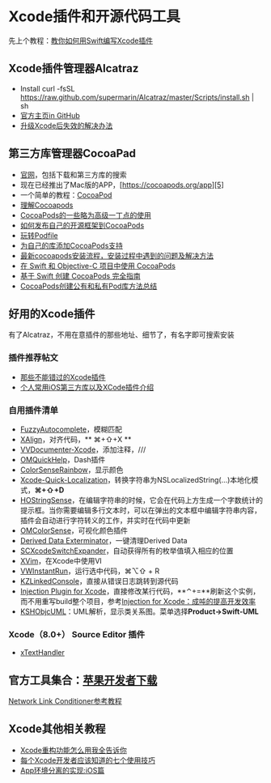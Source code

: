 # Xcode插件和开源代码工具
先上个教程：[教你如何用Swift编写Xcode插件][1]

## Xcode插件管理器Alcatraz
- Install
	curl -fsSL https://raw.github.com/supermarin/Alcatraz/master/Scripts/install.sh | sh
- [官方主页in GitHub][2]
 - [升级Xcode后失效的解决办法][3]

## 第三方库管理器CocoaPad
- [官网][4]，包括下载和第三方库的搜索
- 现在已经推出了Mac版的APP，[https://cocoapods.org/app][5]
- 一个简单的教程：[CocoaPod][6]
- [理解Cocoapods][7]
- [CocoaPods的一些略为高级一丁点的使用][8]
- [如何发布自己的开源框架到CocoaPods][9]
- [玩转Podfile][10]
- [为自己的库添加CocoaPods支持][11]
- [最新cocoapods安装流程，安装过程中遇到的问题及解决方法][12]
- [在 Swift 和 Objective-C 项目中使用 CocoaPods][13]
- [基于 Swift 创建 CocoaPods 完全指南][14]
- [CocoaPods创建公有和私有Pod库方法总结][15]

## 好用的Xcode插件
有了Alcatraz，不用在意插件的那些地址、细节了，有名字即可搜索安装
### 插件推荐帖文
- [那些不能错过的Xcode插件][16]
- [个人常用iOS第三方库以及XCode插件介绍][17]

### 自用插件清单
- [FuzzyAutocomplete][18]，模糊匹配
- [XAlign][19]，对齐代码，** ⌘+⇧+X **
- [VVDocumenter-Xcode][20]，添加注释，///
- [OMQuickHelp][21]，Dash插件　
- [ColorSenseRainbow][22]，显示颜色
- [Xcode-Quick-Localization][23]，转换字符串为NSLocalizedString(…)本地化模式，**⌘+⇧+D**
- [HOStringSense][24]，在编辑字符串的时候，它会在代码上方生成一个字数统计的提示框。当你需要编辑多行文本时，可以在弹出的文本框中编辑字符串内容，插件会自动进行字符转义的工作，并实时在代码中更新
- [OMColorSense][25]，可视化颜色插件
- [Derived Data Exterminator][26]，一键清理Derived Data
- [SCXcodeSwitchExpander][27]，自动获得所有的枚举值填入相应的位置
- [XVim][28]，在Xcode中使用VI
- [VWInstantRun][29]，运行选中代码，⌘⌥⇧ + R
- [KZLinkedConsole][30]，直接从错误日志跳转到源代码
- [Injection Plugin for Xcode][31]，直接修改某行代码，**⌃+=**刷新这个实例，而不用重写build整个项目，参考[Injection for Xcode：成吨的提高开发效率][32]
- [KSHObjcUML][33]：UML解析，显示类关系图。菜单选择**Product-\>Swift-UML**

### Xcode（8.0+） Source Editor 插件
- [xTextHandler][34]

## 官方工具集合：[苹果开发者下载][35]
[Network Link Conditioner参考教程][36]

## Xcode其他相关教程
- [Xcode重构功能怎么用我全告诉你][37]
- [每个Xcode开发者应该知道的七个使用技巧][38]
- [App环境分离的实现:iOS篇][39]

[1]:	http://www.cocoachina.com/swift/20151231/14837.html
[2]:	https://github.com/supermarin/Alcatraz
[3]:	http://conanwhf.gitcafe.io/2015/11/05/Alcatraz/
[4]:	https://cocoapods.org
[5]:	https://cocoapods.org/app
[6]:	http://conanwhf.gitcafe.io/2015/09/20/CocoaPod/
[7]:	https://segmentfault.com/a/1190000005041357 "理解Cocoapods"
[8]:	http://supermao.cn/cocoapodsde-xie-lue-wei-gao-ji-ding-dian-de-shi-yong/
[9]:	http://www.jianshu.com/p/32ba94d41861 "如何发布自己的开源框架到CocoaPods"
[10]:	http://www.cnblogs.com/Mr-ios/p/5310666.html "玩转Podfile"
[11]:	http://www.saitjr.com/ios/ios-trunk-cocoapods.html
[12]:	http://www.cnblogs.com/guanshenbao/p/5534578.html "最新cocoapods安装流程，安装过程中遇到的问题及解决方法"
[13]:	http://swift.gg/2016/07/13/using-cocoapods-in-your-swift-and-objective-c-projects/ "在 Swift 和 Objective-C 项目中使用 CocoaPods"
[14]:	http://swift.gg/2016/12/15/cocoapods-making-guide/ "基于 Swift 创建 CocoaPods 完全指南"
[15]:	https://segmentfault.com/a/1190000007947371 "CocoaPods创建公有和私有Pod库方法总结"
[16]:	http://www.cocoachina.com/industry/20130918/7022.html
[17]:	http://adad184.com/2015/07/08/my-favorite-libraries-and-plugins/#Xcode%E6%8F%92%E4%BB%B6
[18]:	https://github.com/FuzzyAutocomplete/FuzzyAutocompletePlugin
[19]:	https://github.com/qfish/XAlign
[20]:	https://github.com/onevcat/VVDocumenter-Xcode
[21]:	https://github.com/omz/Dash-Plugin-for-Xcode
[22]:	https://github.com/NorthernRealities/ColorSenseRainbow "ColorSenseRainbow"
[23]:	https://github.com/nanaimostudio/Xcode-Quick-Localization "Xcode-Quick-Localization"
[24]:	https://github.com/holtwick/HOStringSense-for-Xcode "HOStringSense"
[25]:	https://github.com/omz/ColorSense-for-Xcode "OMColorSense"
[26]:	https://github.com/kattrali/deriveddata-exterminator "8.Derived Data Exterminator"
[27]:	https://github.com/stefanceriu/SCXcodeSwitchExpander "4.SCXcodeSwitchExpander"
[28]:	https://github.com/XVimProject/XVim "XVim"
[29]:	https://github.com/wangshengjia/VWInstantRun "VWInstantRun"
[30]:	https://github.com/krzysztofzablocki/KZLinkedConsole "KZLinkedConsole"
[31]:	https://github.com/johnno1962/injectionforxcode "Injection Plugin for Xcode"
[32]:	http://www.jianshu.com/p/27be46d5e5d4 "Injection for Xcode：成吨的提高开发效率"
[33]:	https://github.com/kimsungwhee/KSHObjcUML "KSHObjcUML"
[34]:	https://github.com/cyanzhong/xTextHandler "xTextHandler"
[35]:	https://developer.apple.com/downloads/index.action?q=Hardware%20IO%20Tools "苹果开发者下载"
[36]:	http://nshipster.cn/network-link-conditioner/ "Network Link Conditioner"
[37]:	http://www.jianshu.com/p/595b7f03e76a "Xcode重构功能怎么用我全告诉你"
[38]:	http://www.cocoachina.com/ios/20160304/15558.html
[39]:	http://keeganlee.me/post/architecture/20160404 "App环境分离的实现:iOS篇"